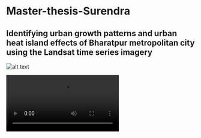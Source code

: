 # Master-thesis-Surendra

## Identifying urban growth patterns and urban heat island effects of Bharatpur metropolitan city using the Landsat time series imagery

![alt text](https://github.com/shiwakotisurendra/Master-thesis-Surendra/blob/master/uhi_all.png)

![alt text](https://github.com/shiwakotisurendra/Master-thesis-Surendra/blob/master/thesis.mp4)
